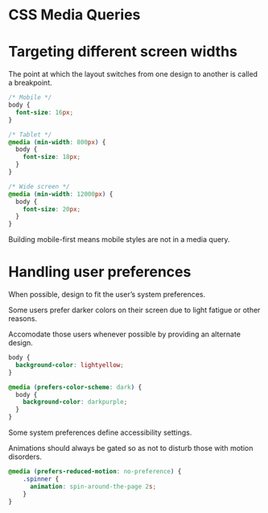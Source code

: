 # CSS Media Queries

# Targeting different screen widths

The point at which the layout switches from one design to another is called a breakpoint.

```css
/* Mobile */
body {
  font-size: 16px;
}

/* Tablet */
@media (min-width: 800px) {
  body {
    font-size: 18px;
  }
}

/* Wide screen */
@media (min-width: 12000px) {
  body {
    font-size: 20px;
  }
}
```

Building mobile-first means mobile styles are not in a media query.

# Handling user preferences

When possible, design to fit the user’s system preferences.

Some users prefer darker colors on their screen due to light fatigue or other reasons.

Accomodate those users whenever possible by providing an alternate design.

```css
body {
  background-color: lightyellow;
}

@media (prefers-color-scheme: dark) {
  body {
    background-color: darkpurple;
  }
}
```

Some system preferences define accessibility settings.

Animations should always be gated so as not to disturb those with motion disorders.

```css
@media (prefers-reduced-motion: no-preference) {
	.spinner {
	  animation: spin-around-the-page 2s;
	}
}
```